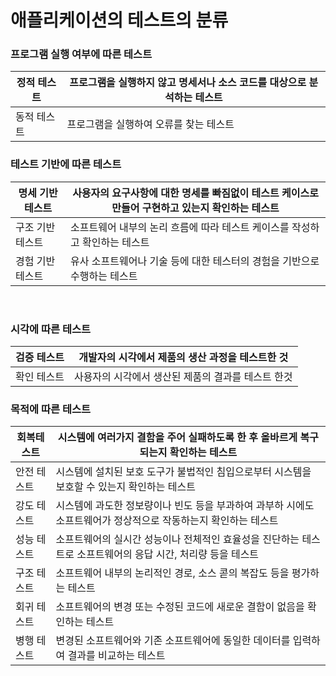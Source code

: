 # 애플리케이션의 테스트의 분류

### 프로그램 실행 여부에 따른 테스트

| 정적 테스트 | 프로그램을 실행하지 않고 명세서나 소스 코드를 대상으로 분석하는 테스트 |
| ----------- | ------------------------------------------------------------ |
| 동적 테스트 | 프로그램을 실행하여 오류를 찾는 테스트                       |

### 테스트 기반에 따른 테스트

| 명세 기반 테스트 | 사용자의 요구사항에 대한 명세를 빠짐없이 테스트 케이스로 만들어 구현하고 있는지 확인하는 테스트 |
| ---------------- | ------------------------------------------------------------ |
| 구조 기반 테스트 | 소프트웨어 내부의 논리 흐름에 따라 테스트 케이스를 작성하고 확인하는 테스트 |
| 경험 기반 테스트 | 유사 소프트웨어나 기술 등에 대한 테스터의 경험을 기반으로 수행하는 테스트 |

​	

### 시각에 따른 테스트

| 검증 테스트 | 개발자의 시각에서 제품의 생산 과정을 테스트한 것   |
| ----------- | -------------------------------------------------- |
| 확인 테스트 | 사용자의 시각에서 생산된 제품의 결과를 테스트 한것 |



### 목적에 따른 테스트

| 회복테스트  | 시스템에 여러가지 결함을 주어 실패하도록 한 후 올바르게 복구 되는지 확인하는 테스트 |
| ----------- | ------------------------------------------------------------ |
| 안전 테스트 | 시스템에 설치된 보호 도구가 불법적인 침입으로부터 시스템을 보호할 수 있는지 확인하는 테스트 |
| 강도 테스트 | 시스템에 과도한 정보량이나 빈도 등을 부과하여 과부하 시에도 소프트웨어가 정상적으로 작동하는지 확인하는 테스트 |
| 성능 테스트 | 소프트웨어의 실시간 성능이나 전체적인 효율성을 진단하는 테스트로 소프트웨어의 응답 시간, 처리량 등을 테스트 |
| 구조 테스트 | 소프트웨어 내부의 논리적인 경로, 소스 콛의 복잡도 등을 평가하는 테스트 |
| 회귀 테스트 | 소프트웨어의 변경 또는 수정된 코드에 새로운 결함이 없음을 확인하는 테스트 |
| 병행 테스트 | 변경된 소프트웨어와 기존 소프트웨어에 동일한 데이터를 입력하여 결과를 비교하는 테스트 |

